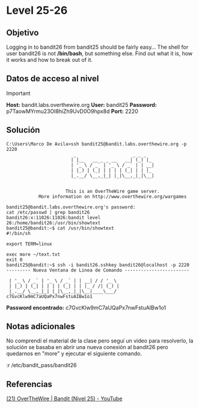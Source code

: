 # Level 25-26
## Objetivo

Logging in to bandit26 from bandit25 should be fairly easy… The shell for user bandit26 is not **/bin/bash**, but something else. Find out what it is, how it works and how to break out of it.
## Datos de acceso al nivel

> [!IMPORTANT]
> **Host:** bandit.labs.overthewire.org
> **User:** bandit25
> **Password:** p7TaowMYrmu23Ol8hiZh9UvD0O9hpx8d
> **Port:**  2220
## Solución

```shell
C:\Users\Marco De Avila>ssh bandit25@bandit.labs.overthewire.org -p 2220
                         _                     _ _ _
                        | |__   __ _ _ __   __| (_) |_
                        | '_ \ / _` | '_ \ / _` | | __|
                        | |_) | (_| | | | | (_| | | |_
                        |_.__/ \__,_|_| |_|\__,_|_|\__|


                      This is an OverTheWire game server.
            More information on http://www.overthewire.org/wargames

bandit25@bandit.labs.overthewire.org's password:
cat /etc/passwd | grep bandit26
bandit26:x:11026:11026:bandit level 26:/home/bandit26:/usr/bin/showtext
bandit25@bandit:~$ cat /usr/bin/showtext
#!/bin/sh

export TERM=linux

exec more ~/text.txt
exit 0
bandit25@bandit:~$ ssh -i bandit26.sshkey bandit26@localhost -p 2220
--------- Nueva Ventana de Linea de Comando ------------------------
 
 | '_ \ / _` | '_ \ / _` | | __| / / '_ \
 | |_) | (_| | | | | (_| | | |_ / /| (_) |
 |_.__/ \__,_|_| |_|\__,_|_|\__|____\___/
c7GvcKlw9mC7aUQaPx7nwFstuAIBw1o1
```

**Password encontrado:** c7GvcKlw9mC7aUQaPx7nwFstuAIBw1o1
## Notas adicionales

No comprendí el material de la clase pero seguí un video para resolverlo, la solución se basaba en abrir una nueva conexión al bandit26 pero quedarnos en "more" y ejecutar el siguiente comando.

:r /etc/bandit_pass/bandit26
## Referencias

[(21) OverTheWire | Bandit (Nivel 25) - YouTube](https://www.youtube.com/watch?v=JKkQw8C0cY8&list=PLuYfa_nCnOPURyDp4aDT4TIhKr2XqxgLd&index=10)